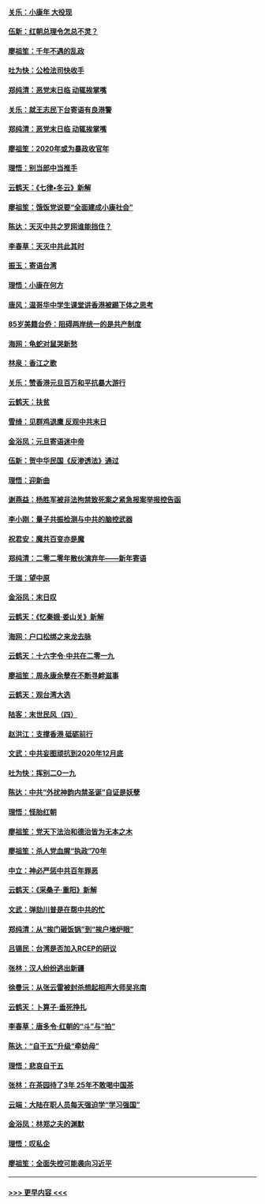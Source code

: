 #### [关乐：小康年 大役现](../pages/nsc993/n11774213.md?t=01072355) 
#### [伍新：红朝总理令怎总不灵？](../pages/nsc993/n11770813.md?t=01072355) 
#### [廖祖笙：千年不遇的乱政](../pages/nsc993/n11770373.md?t=01072355) 
#### [吐为快：公检法司快收手](../pages/nsc993/n11770359.md?t=01072355) 
#### [郑纯清：恶党末日临 动辄挨掌嘴](../pages/nsc993/n11769912.md?t=01072355) 
#### [关乐：就王志民下台寄语有良港警](../pages/nsc993/n11769903.md?t=01072355) 
#### [郑纯清：恶党末日临 动辄挨掌嘴](../pages/nsc993/n11769356.md?t=01072355) 
#### [廖祖笙：2020年或为暴政收官年](../pages/nsc993/n11768216.md?t=01072355) 
#### [理悟：别当郎中当推手](../pages/nsc993/n11768243.md?t=01072355) 
#### [云鹤天：《七律▪冬云》新解](../pages/nsc993/n11768204.md?t=01072355) 
#### [廖祖笙：饿饭党说要“全面建成小康社会”](../pages/nsc993/n11767482.md?t=01072355) 
#### [陈达：天灭中共之罗网谁能挡住？](../pages/nsc993/n11767465.md?t=01072355) 
#### [李春草：天灭中共此其时](../pages/nsc993/n11767452.md?t=01072355) 
#### [振玉：寄语台湾](../pages/nsc993/n11767432.md?t=01072355) 
#### [理悟：小康在何方](../pages/nsc993/n11767394.md?t=01072355) 
#### [唐风：温哥华中学生课堂讲香港被踢下体之思考](../pages/nsc993/n11766848.md?t=01072355) 
#### [85岁美籍台侨：阻碍两岸统一的是共产制度](../pages/nsc993/n11765043.md?t=01072355) 
#### [海网：龟蛇对鼠哭新愁](../pages/nsc993/n11764895.md?t=01072355) 
#### [林泉：香江之歌](../pages/nsc993/n11764415.md?t=01072355) 
#### [关乐：赞香港元旦百万和平抗暴大游行](../pages/nsc993/n11764382.md?t=01072355) 
#### [云鹤天：扶贫](../pages/nsc993/n11764245.md?t=01072355) 
#### [雪绮：见群鸡退鹰  反观中共末日](../pages/nsc993/n11762112.md?t=01072355) 
#### [金浴凤：元旦寄语迷中帝](../pages/nsc993/n11761788.md?t=01072355) 
#### [伍新：贺中华民国《反渗透法》通过](../pages/nsc993/n11761994.md?t=01072355) 
#### [理悟：迎新曲](../pages/nsc993/n11761152.md?t=01072355) 
#### [谢燕益：杨胜军被非法拘禁致死案之紧急报案举报控告函](../pages/nsc993/n11756134.md?t=01072355) 
#### [李小刚：量子共振检测与中共的脑控武器](../pages/nsc993/n11754518.md?t=01072355) 
#### [祝君安：魔共百变亦是魔](../pages/nsc993/n11754469.md?t=01072355) 
#### [郑纯清：二零二零年散伙演弃年——新年寄语](../pages/nsc993/n11754195.md?t=01072355) 
#### [千瑞：望中原](../pages/nsc993/n11754159.md?t=01072355) 
#### [金浴凤：末日叹](../pages/nsc993/n11752359.md?t=01072355) 
#### [云鹤天：《忆秦娥‧娄山关》新解](../pages/nsc993/n11752348.md?t=01072355) 
#### [海网：户口松绑之来龙去脉](../pages/nsc993/n11752328.md?t=01072355) 
#### [云鹤天：十六字令‧中共在二零一九](../pages/nsc993/n11752305.md?t=01072355) 
#### [廖祖笙：周永康余孽在不断寻衅滋事](../pages/nsc993/n11751013.md?t=01072355) 
#### [云鹤天：观台湾大选](../pages/nsc993/n11751007.md?t=01072355) 
#### [陆客：末世民风（四）](../pages/nsc993/n11749203.md?t=01072355) 
#### [赵洪江：支撑香港 砥砺前行](../pages/nsc993/n11748482.md?t=01072355) 
#### [文武：中共妄图顽抗到2020年12月底](../pages/nsc993/n11748446.md?t=01072355) 
#### [吐为快：挥别二O一九](../pages/nsc993/n11748411.md?t=01072355) 
#### [陈达：中共“外扰神韵内禁圣诞”自证是妖孽](../pages/nsc993/n11748226.md?t=01072355) 
#### [理悟：怪胎红朝](../pages/nsc993/n11748206.md?t=01072355) 
#### [廖祖笙：党天下法治和德治皆为无本之木](../pages/nsc993/n11748135.md?t=01072355) 
#### [廖祖笙：杀人党血腥“执政”70年](../pages/nsc993/n11745144.md?t=01072355) 
#### [中立：神必严惩中共百年罪恶](../pages/nsc993/n11744970.md?t=01072355) 
#### [云鹤天：《采桑子‧重阳》新解](../pages/nsc993/n11744948.md?t=01072355) 
#### [文武：弹劾川普是在帮中共的忙](../pages/nsc993/n11744758.md?t=01072355) 
#### [郑纯清：从“挨门砸饭锅”到“挨户堵炉眼”](../pages/nsc993/n11744745.md?t=01072355) 
#### [吕锡民：台湾是否加入RCEP的研议](../pages/nsc993/n11744701.md?t=01072355) 
#### [张林：汉人纷纷逃出新疆](../pages/nsc993/n11743530.md?t=01072355) 
#### [徐曼沅：从张云雷被封杀想起相声大师吴兆南](../pages/nsc993/n11741816.md?t=01072355) 
#### [云鹤天：卜算子‧垂死挣扎](../pages/nsc993/n11739956.md?t=01072355) 
#### [李春草：唐多令‧红朝的“斗”与“拍”](../pages/nsc993/n11739830.md?t=01072355) 
#### [陈达：“自干五”升级“牵妨母”](../pages/nsc993/n11739724.md?t=01072355) 
#### [理悟：悲哀自干五](../pages/nsc993/n11739547.md?t=01072355) 
#### [张林：在茶园待了3年 25年不敢喝中国茶](../pages/nsc993/n11739240.md?t=01072355) 
#### [云端：大陆在职人员每天强迫学“学习强国”](../pages/nsc993/n11738735.md?t=01072355) 
#### [金浴凤：林郑之夫的渊默](../pages/nsc993/n11737735.md?t=01072355) 
#### [理悟：叹私企](../pages/nsc993/n11737715.md?t=01072355) 
#### [廖祖笙：全面失控可能袭向习近平](../pages/nsc993/n11737704.md?t=01072355) 

----
#### [ >>> 更早内容 <<< ](../indexes/nsc993-earlier.md)
